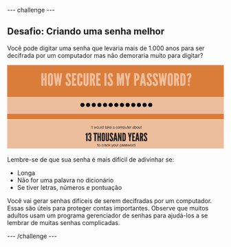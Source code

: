 --- challenge ---
## Desafio: Criando uma senha melhor
Você pode digitar uma senha que levaria mais de 1.000 anos para ser decifrada por um computador mas não demoraria muito para digitar?

![captura de tela](images/passwords-13000.png)

Lembre-se de que sua senha é mais difícil de adivinhar se:

+ Longa
+ Não for uma palavra no dicionário
+ Se tiver letras, números e pontuação

Você vai gerar senhas difíceis de serem decifradas por um computador. Essas são úteis para proteger contas importantes. Observe que muitos adultos usam um programa gerenciador de senhas para ajudá-los a se lembrar de muitas senhas complicadas.



--- /challenge ---